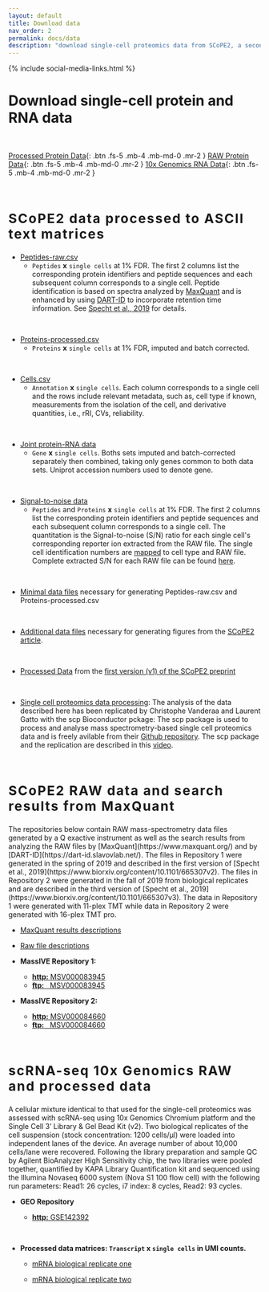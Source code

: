 ```yaml
---
layout: default
title: Download data
nav_order: 2
permalink: docs/data
description: "download single-cell proteomics data from SCoPE2, a second generation SCoPE-MS"
---
```

{% include social-media-links.html %}

# Download single-cell protein and RNA data

&nbsp;

[Processed Protein Data]({{site.baseurl}}#processed-single-cell-protein-data){: .btn .fs-5 .mb-4 .mb-md-0 .mr-2 }
[RAW Protein Data]({{site.baseurl}}#RAW-single-cell-protein-data){: .btn .fs-5 .mb-4 .mb-md-0 .mr-2 }
[10x Genomics RNA Data]({{site.baseurl}}#single-cell-RNA-data){: .btn .fs-5 .mb-4 .mb-md-0 .mr-2 }

&nbsp;

<h2 style="letter-spacing: 2px; font-size: 26px;" id="processed-single-cell-protein-data" >SCoPE2 data processed to ASCII text matrices</h2>

* [Peptides-raw.csv](https://drive.google.com/open?id=1c9fwYI4qf9LzaQHf0wXoYAr2fuqNhNll)
  - `Peptides` **x** `single cells` at 1% FDR.  The first 2 columns list the corresponding protein identifiers and peptide sequences and each subsequent column corresponds to a single cell. Peptide identification is based on spectra analyzed by [MaxQuant](https://www.maxquant.org/)  and is enhanced by using [DART-ID](https://dart-id.slavovlab.net/) to incorporate retention time information. See [Specht et al., 2019](https://www.biorxiv.org/content/10.1101/665307v3) for details.   

&nbsp;

* [Proteins-processed.csv](https://drive.google.com/open?id=1c5Z3b_2gOwDyHCLm9ycY3hXckY1GDd5L)
   - `Proteins` **x** `single cells` at 1% FDR, imputed and batch corrected.

&nbsp;

* [Cells.csv](https://drive.google.com/open?id=1c0nUlgQN1CjeWMZGjC_bTmcAe-e9rfaT)
   - `Annotation` **x**  `single cells`. Each column corresponds to a single cell and the rows include relevant metadata, such as, cell type if known, measurements from the isolation of the cell, and derivative quantities, i.e., rRI, CVs, reliability.

&nbsp;

* [Joint protein-RNA data](https://drive.google.com/open?id=1bzLv2h6A91CtWMc73rKZrZGmyHP5c4B5)
   - `Gene` **x**  `single cells`. Boths sets imputed and batch-corrected separately then combined, taking only genes common to both data sets. Uniprot accession numbers used to denote gene.

&nbsp;

* [Signal-to-noise data](https://drive.google.com/file/d/1Te83nbAvIVBRBZNyE0HPi7oj2bQOyQsG/view?usp=sharing)
  - `Peptides` and `Proteins` **x** `single cells` at 1% FDR.  The first 2 columns list the corresponding protein identifiers and peptide sequences and each subsequent column corresponds to a single cell. The quantitation is the Signal-to-noise (S/N) ratio for each single cell's corresponding reporter ion extracted from the RAW file. The single cell identification numbers are [mapped](https://drive.google.com/file/d/1Esz9v41gl2s1YOPCF9nNfcCFWDJhgZZv/view?usp=sharing) to cell type and RAW file. Complete extracted S/N for each RAW file can be found [here](https://drive.google.com/drive/folders/18_BQ15_JQKzbDt1JZo36MaJuOhN3tJCX?usp=sharing).  

&nbsp;

* [Minimal data files](https://drive.google.com/drive/folders/1H3upHNUZNb1bVUNivUiZkX9-RbCs1fh0?usp=sharing) necessary for generating Peptides-raw.csv and Proteins-processed.csv

&nbsp;
* [Additional data files](https://drive.google.com/open?id=1VzBfmNxziRYqayx3SP-cOe2gu129Obgx) necessary for generating figures from the [SCoPE2 article](https://doi.org/10.1101/665307).

&nbsp;

* [Processed Data](https://drive.google.com/open?id=1cMQ-SIGpHwSfx9wJF2fIa-t8yX329LPM) from the [first version (v1) of the SCoPE2 preprint](https://www.biorxiv.org/content/10.1101/665307v1)

&nbsp;

* [Single cell proteomics data processing](https://uclouvain-cbio.github.io/scp/): The analysis of the data described here has been replicated by Christophe Vanderaa and Laurent Gatto with the scp Bioconductor pckage: The scp package is used to process and analyse mass spectrometry-based single cell proteomics data and is freely avilable from their [Github repository](https://github.com/UCLouvain-CBIO/scp/). The scp package and the replication are described in this [video](https://youtu.be/XMxZkw8yorY). 



&nbsp;


<h2 style="letter-spacing: 2px; font-size: 26px;" id="RAW-single-cell-protein-data" >SCoPE2 RAW data and search results from MaxQuant</h2>
The repositories below contain RAW mass-spectrometry data files generated by a Q exactive instrument as well as the search results from analyzing the  RAW files by [MaxQuant](https://www.maxquant.org/)  and by [DART-ID](https://dart-id.slavovlab.net/). The files in Repository 1 were generated in the spring of 2019 and described in the first version of [Specht et al., 2019](https://www.biorxiv.org/content/10.1101/665307v2). The files in Repository 2 were generated in the fall of 2019 from biological replicates and are described in the third version of [Specht et al., 2019](https://www.biorxiv.org/content/10.1101/665307v3). The data in Repository 1 were generated with 11-plex TMT while data in Repository 2 were generated with 16-plex TMT pro.

* [MaxQuant results descriptions](https://drive.google.com/open?id=1qXThKpGPx1tBcxvYFvNM0zCSeyILDzE6)

* [Raw file descriptions](https://drive.google.com/open?id=1-RPN6FOk3ULhkmIH7uc3pIgyQjRkdIdJ)

* **MassIVE Repository 1:**
  - [**http:**  MSV000083945](https://massive.ucsd.edu/ProteoSAFe/dataset.jsp?task=de6aace2096845378ab9ef288e43aa75)
  - [**ftp:** &nbsp; MSV000083945](ftp://massive.ucsd.edu/MSV000083945)

* **MassIVE Repository 2:**
  - [**http:**  MSV000084660](https://massive.ucsd.edu/ProteoSAFe/dataset.jsp?accession=MSV000084660)
  - [**ftp:** &nbsp; MSV000084660](ftp://massive.ucsd.edu/MSV000084660)



&nbsp;


<h2 style="letter-spacing: 2px; font-size: 26px;" id="single-cell-RNA-data" >scRNA-seq 10x Genomics RAW and processed data</h2>

A cellular mixture identical to that used for the single-cell proteomics was assessed with scRNA-seq using 10x Genomics Chromium platform and the Single Cell 3’ Library & Gel Bead Kit (v2). Two biological replicates of the cell suspension (stock concentration: 1200 cells/μl) were loaded into independent lanes of the device. An average number of about 10,000 cells/lane were recovered. Following the library preparation and sample QC by Agilent BioAnalyzer High Sensitivity chip, the two libraries were pooled together, quantified by KAPA Library Quantification kit and sequenced using the Illumina Novaseq 6000 system (Nova S1 100 flow cell) with the following run parameters: Read1: 26 cycles, i7 index: 8 cycles, Read2: 93 cycles.

* **GEO Repository**
  - [**http:**  GSE142392](https://www.ncbi.nlm.nih.gov/geo/query/acc.cgi?acc=GSE142392)

  &nbsp;  

* **Processed data matrices: `Transcript` x  `single cells` in UMI counts.**
  - [mRNA biological replicate one](https://drive.google.com/open?id=1cN6UgSrZfqKdOjwJ0VyEYp6m_Fy9eANR)

  - [mRNA biological replicate two](https://drive.google.com/open?id=1cuoYiqKgzVnUoFnFmrpXWKVfaFwiboeo)

&nbsp;  

&nbsp;

&nbsp;  

&nbsp;

&nbsp;

&nbsp;

&nbsp;

&nbsp;

&nbsp;

&nbsp;

&nbsp;

&nbsp;

&nbsp;

&nbsp;

&nbsp;

&nbsp;

&nbsp;

&nbsp;
